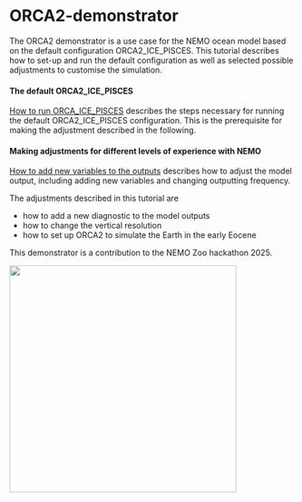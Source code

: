 # ORCA2-demonstrator

The ORCA2 demonstrator is a use case for the NEMO ocean model based on the default configuration ORCA2_ICE_PISCES. This tutorial describes how to set-up and run the default configuration as well as selected possible adjustments to customise the simulation. 

#### The default ORCA2_ICE_PISCES

[How to run ORCA_ICE_PISCES](https://github.com/jbladant/ORCA2-demonstrator/blob/main/Running%20ORCA2_ICE_PISCES.md) describes the steps necessary for running the default ORCA2_ICE_PISCES configuration. This is the prerequisite for making the adjustment described in the following. 

#### Making adjustments for different levels of experience with NEMO
[How to add new variables to the outputs](https://github.com/jbladant/ORCA2-demonstrator/blob/main/Add%20new%20outputs.md) describes how to adjust the model output, including adding new variables and changing outputting frequency. 



The adjustments described in this tutorial are
* how to add a new diagnostic to the model outputs
* how to change the vertical resolution
* how to set up ORCA2 to simulate the Earth in the early Eocene

This demonstrator is a contribution to the NEMO Zoo hackathon 2025. 

<img src="https://www.nemo-ocean.eu/wp-content/uploads/graphics.004-1024x576.jpeg" align="center" width="400"> 


